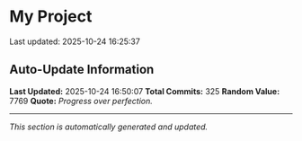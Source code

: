 # My Project


Last updated: 2025-10-24 16:25:37





































































































































































































































































































































## Auto-Update Information

**Last Updated:** 2025-10-24 16:50:07
**Total Commits:** 325
**Random Value:** 7769
**Quote:** _Progress over perfection._

---
_This section is automatically generated and updated._